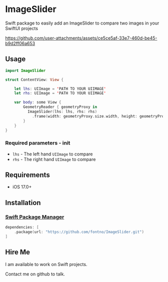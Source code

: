 # ImageSlider

Swift package to easily add an ImageSlider to compare two images in your SwiftUI projects



https://github.com/user-attachments/assets/ce5ce5af-33e7-460d-be45-b9d2ff06a653



## Usage

```swift
import ImageSlider

struct ContentView: View {

    let lhs: UIImage = 'PATH TO YOUR UIIMAGE'
    let rhs: UIImage = 'PATH TO YOUR UIIMAGE'

    var body: some View {
        GeometryReader { geometryProxy in
          ImageSlider(lhs: lhs, rhs: rhs)
            .frame(width: geometryProxy.size.width, height: geometryProxy.size.width)
        }
    }
}
```

### Required parameters - init 
- `lhs` - The left hand `UIImage` to compare
- `rhs` - The right hand `UIImage` to compare

## Requirements

* iOS 17.0+ 

## Installation 

### [Swift Package Manager](https://swift.org/package-manager/)

```swift
dependencies: [
    .package(url: "https://github.com/fontno/ImageSlider.git")
]
```

## Hire Me

I am available to work on Swift projects. 

Contact me on github to talk.
